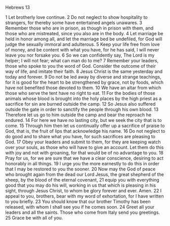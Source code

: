 Hebrews 13

1	Let brotherly love continue.
2	Do not neglect to show hospitality to strangers, for thereby some have entertained angels unawares.
3	Remember those who are in prison, as though in prison with them, and those who are mistreated, since you also are in the body.
4	Let marriage be held in honor among all, and let the marriage bed be undefiled, for God will judge the sexually immoral and adulterous.
5	Keep your life free from love of money, and be content with what you have, for he has said, I will never leave you nor forsake you.
6	So we can confidently say, The Lord is my helper; I will not fear; what can man do to me?
7	Remember your leaders, those who spoke to you the word of God. Consider the outcome of their way of life, and imitate their faith.
8	Jesus Christ is the same yesterday and today and forever.
9	Do not be led away by diverse and strange teachings, for it is good for the heart to be strengthened by grace, not by foods, which have not benefited those devoted to them.
10	We have an altar from which those who serve the tent have no right to eat.
11	For the bodies of those animals whose blood is brought into the holy places by the high priest as a sacrifice for sin are burned outside the camp.
12	So Jesus also suffered outside the gate in order to sanctify the people through his own blood.
13	Therefore let us go to him outside the camp and bear the reproach he endured.
14	For here we have no lasting city, but we seek the city that is to come.
15	Through him then let us continually offer up a sacrifice of praise to God, that is, the fruit of lips that acknowledge his name.
16	Do not neglect to do good and to share what you have, for such sacrifices are pleasing to God.
17	Obey your leaders and submit to them, for they are keeping watch over your souls, as those who will have to give an account. Let them do this with joy and not with groaning, for that would be of no advantage to you.
18	Pray for us, for we are sure that we have a clear conscience, desiring to act honorably in all things.
19	I urge you the more earnestly to do this in order that I may be restored to you the sooner.
20	Now may the God of peace who brought again from the dead our Lord Jesus, the great shepherd of the sheep, by the blood of the eternal covenant,
21	equip you with everything good that you may do his will, working in us that which is pleasing in his sight, through Jesus Christ, to whom be glory forever and ever. Amen.
22	I appeal to you, brothers, bear with my word of exhortation, for I have written to you briefly.
23	You should know that our brother Timothy has been released, with whom I shall see you if he comes soon.
24	Greet all your leaders and all the saints. Those who come from Italy send you greetings.
25	Grace be with all of you.

